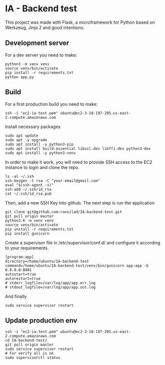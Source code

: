 # IA - Backend test

This project was made with Flask, a microframework for Python based on Werkzeug, Jinja 2 and good intentions.

## Development server

For a dev server you need to make:

```
python3 -m venv venv
source venv/bin/activate
pip install -r requirements.txt
python app.py
```

## Build

For a first production build you need to make:

```
ssh -i "ec2-ia-test.pem" ubuntu@ec2-3-18-197-205.us-east-2.compute.amazonaws.com
```

Install necessary packages

```
sudo apt update
sudo apt -y upgrade
sudo apt install -y python3-pip
sudo apt install build-essential libssl-dev libffi-dev python3-dev
sudo apt install -y python3-venv
```

In order to make it work, you will need to provide SSH access to the EC2 instance to login and clone the repo.

```
ls -al ~/.ssh
ssh-keygen -t rsa -C "your-email@gmail.com"
eval "$(ssh-agent -s)"
ssh-add ~/.ssh/id_rsa
cat ~/.ssh/id_rsa.pub
```

Then, add a new SSH Key into github. The next step is run the application

```
git clone git@github.com:ransilad/IA-backend-test.git
git pull origin master
python3.6 -m venv venv
source venv/bin/activate
pip install -r requirements.txt
pip install gunicorn
```

Create a supervisor file in /etc/supervisor/conf.d/ and configure it according to your requirements.

```
[program:app]
directory=/home/ubuntu/IA-backend-test
command=/home/ubuntu/IA-backend-test/venv/bin/gunicorn app:app -b 0.0.0.0:8001
autostart=true
autorestart=true
# stderr_logfile=/var/log/app/app.err.log
# stdout_logfile=/var/log/app/app.out.log
```

And finally

```
sudo service supervisor restart
```

## Update production env

```
ssh -i "ec2-ia-test.pem" ubuntu@ec2-3-18-197-205.us-east-2.compute.amazonaws.com
cd IA-backend-test/
git pull origin master
sudo service supervisor restart
# For verify all is ok
sudo supervisorctl status
```
